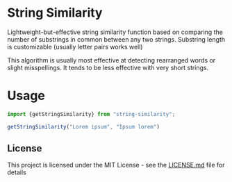 # String Similarity

Lightweight-but-effective string similarity function based on comparing the number of substrings in common between any two strings. Substring length is customizable (usually letter pairs works well)

This algorithm is usually most effective at detecting rearranged words or slight misspellings. It tends to be less effective with very short strings.

# Usage

```typescript
import {getStringSimilarity} from "string-similarity";

getStringSimilarity("Lorem ipsum", "Ipsum lorem")
```

## License

This project is licensed under the MIT License - see the [LICENSE.md](LICENSE.md) file for details